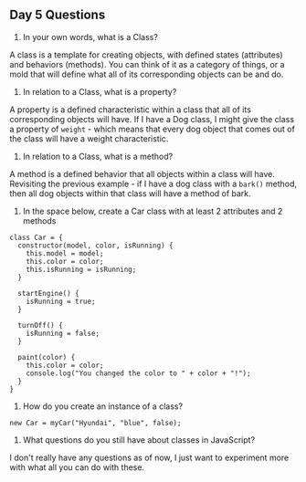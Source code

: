 ## Day 5 Questions

1. In your own words, what is a Class?

A class is a template for creating objects, with defined states (attributes) and behaviors (methods). You can think of it as
a category of things, or a mold that will define what all of its corresponding objects can be and do.

1. In relation to a Class, what is a property?

A property is a defined characteristic within a class that all of its corresponding objects will have. If I have a Dog class,
I might give the class a property of `weight` - which means that every dog object that comes out of the class will have a weight
characteristic.

1. In relation to a Class, what is a method?

A method is a defined behavior that all objects within a class will have. Revisiting the previous example - if I have a dog
class with a `bark()` method, then all dog objects within that class will have a method of bark.

1. In the space below, create a Car class with at least 2 attributes and 2 methods

```
class Car = {
  constructor(model, color, isRunning) {
    this.model = model;
    this.color = color;
    this.isRunning = isRunning;
  }

  startEngine() {
    isRunning = true;
  }

  turnOff() {
    isRunning = false;
  }

  paint(color) {
    this.color = color;
    console.log("You changed the color to " + color + "!");
  }
}
```

1. How do you create an instance of a class?

```
new Car = myCar("Hyundai", "blue", false);
```

1. What questions do you still have about classes in JavaScript?

I don't really have any questions as of now, I just want to experiment more with what all you can do with these.
